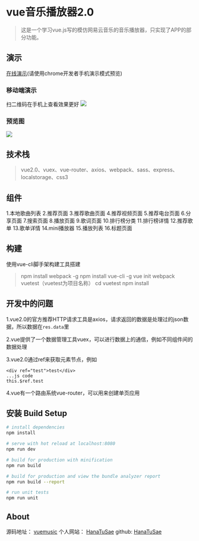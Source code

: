 # vue音乐播放器2.0

> 这是一个学习vue.js写的模仿网易云音乐的音乐播放器，只实现了APP的部分功能。

## 演示
[在线演示](http://music.hanatusae.xin/music2)(请使用chrome开发者手机演示模式预览)

### 移动端演示
扫二维码在手机上查看效果更好
![](http://hanatusae.oss-cn-shenzhen.aliyuncs.com/music2.0.png)

### 预览图
![](http://hanatusae.oss-cn-shenzhen.aliyuncs.com/1.0%E5%8A%9F%E8%83%BD%E5%B1%95%E7%A4%BA.gif)

## 技术栈
> vue2.0、vuex、vue-router、axios、webpack、sass、express、localstorage、css3

## 组件
1.本地歌曲列表
2.推荐页面
3.推荐歌曲页面
4.推荐视频页面
5.推荐电台页面
6.分享页面
7.搜索页面
8.播放页面
9.歌词页面
10.排行榜分类
11.排行榜详情
12.推荐歌单
13.歌单详情
14.mini播放器
15.播放列表
16.标题页面

## 构建
使用vue-cli脚手架构建工具搭建
>npm install webpack -g
>npm install vue-cli -g
>vue init webpack vuetest（vuetest为项目名称）
>cd vuetest
>npm install

## 开发中的问题
1.vue2.0的官方推荐HTTP请求工具是axios，请求返回的数据是处理过的json数据，所以数据在`res.data`里

2.vue提供了一个数据管理工具vuex，可以进行数据上的通信，例如不同组件间的数据处理

3.vue2.0通过ref来获取元素节点，例如
```
<div ref="test">test</div>
...js code
this.$ref.test
```
4.vue有一个路由系统vue-router，可以用来创建单页应用

## 安装 Build Setup
``` bash
# install dependencies
npm install

# serve with hot reload at localhost:8080
npm run dev

# build for production with minification
npm run build

# build for production and view the bundle analyzer report
npm run build --report

# run unit tests
npm run unit

```
## About
源码地址： [vuemusic](https://github.com/HanaTuSae/music/tree/2.0)
个人网站： [HanaTuSae](http://hanatusae.xin)
github: [HanaTuSae](https://github.com/HanaTuSae)

